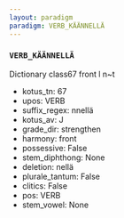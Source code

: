 ```yaml
---
layout: paradigm
paradigm: VERB_KÄÄNNELLÄ
---
```

### ` VERB_KÄÄNNELLÄ `

Dictionary class67 front l n~t
* kotus_tn: 67
* upos: VERB
* suffix_regex: nnellä
* kotus_av: J
* grade_dir: strengthen
* harmony: front
* possessive: False
* stem_diphthong: None
* deletion: nellä
* plurale_tantum: False
* clitics: False
* pos: VERB
* stem_vowel: None
